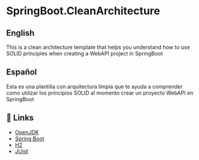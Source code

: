 # SpringBoot.CleanArchitecture

## English
This is a clean architecture template that helps you understand how to use SOLID principles when creating a WebAPI project in SpringBoot

## Español
Esta es una plantilla con arquitectura limpia que te ayuda a comprender como utilizar los principios SOLID al momento crear un proyecto WebAPI en SpringBoot

## 🔗 Links
* [OpenJDK](https://openjdk.java.net/)
* [Spring Boot](https://spring.io/projects/spring-boot)
* [H2](https://www.h2database.com/html/main.html)
* [JUnit](https://junit.org/junit5/)
